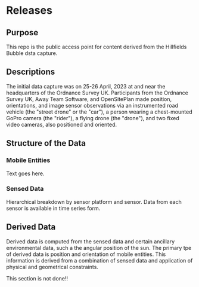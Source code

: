 # Releases

## Purpose
This repo is the public access point for content derived from the Hillfields Bubble dsta capture. 

## Descriptions
The initial data capture was on 25-26 April, 2023 at and near the headquarters of the Ordnance Survey UK. Participants from the Ordnance Survey UK, Away Team Software, and OpenSitePlan made position, orientations, and image sensor observations via an instrumented road vehicle (the "street drone" or the "car"), a person wearing a chest-mounted GoPro camera (the "rider"), a flying drone (the "drone"), and two fixed video cameras, also positioned and oriented.

## Structure of the Data

### Mobile Entities

Text goes here.

### Sensed Data

Hierarchical breakdown by sensor platform and sensor.
Data from each sensor is available in time series form.


## Derived Data

Derived data is computed from the sensed data and certain ancillary environmental data, such a the angular position of the sun. The primary tpe of derived data is position and orientation of mobile entities. This information is derived from a combination of sensed data and application of physical and geometrical constraints. 

This section is not done!!
